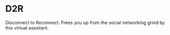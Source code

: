 # D2R
Disconnect to Reconnect. Frees you up from the social networking grind by this virtual assistant.
